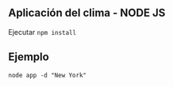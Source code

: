 ## Aplicación del clima - NODE JS

Ejecutar ```npm install ```

## Ejemplo 
```
node app -d "New York"
```